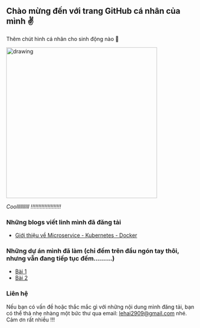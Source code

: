 ## Chào mừng đến với trang GitHub cá nhân của mình :v:

Thêm chút hình cá nhân cho sinh động nào :see_no_evil: 

<img src="./images/IMG_1403.JPG" alt="drawing" width="400"/>

*Coollllllllll !!!!!!!!!!!!!!!!!!!!*



### Những blogs viết linh mình đã đăng tải

- [Giới thiệu về Microservice - Kubernetes - Docker](https://lehai2909.github.io/blogs/microservice-kubernetes-docker.html)

### Những dự án mình đã làm (chỉ đếm trên đầu ngón tay thôi, nhưng vẫn đang tiếp tục đếm.........)

- [Bài 1](https://lehai2909.github.io/blogs/blog-19-05.html)
- [Bài 2](https://lehai2909.github.io/blogs/blog-20-05.html)





### Liên hệ

Nếu bạn có vấn đề hoặc thắc mắc gì với những nội dung mình đăng tải, bạn có thể thả nhẹ nhàng một bức thư qua email: lehai2909@gmail.com nhé. Cảm ơn rất nhiều !!!
